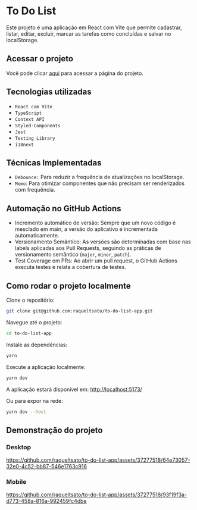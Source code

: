 # To Do List

Este projeto é uma aplicação em React com Vite que permite cadastrar, listar, editar, excluir, marcar as tarefas como concluídas e salvar no localStorage.

## Acessar o projeto
Você pode clicar [aqui](https://to-do-list-app-one-delta.vercel.app/) para acessar a página do projeto.


## Tecnologias utilizadas
- `React com Vite`
- `TypeScript`
- `Context API`
- `Styled-Components`
-  `Jest`
- `Testing Library`
- `i18next`

## Técnicas Implementadas
- `Debounce:` Para reduzir a frequência de atualizações no localStorage.
- `Memo`: Para otimizar componentes que não precisam ser renderizados com frequência.

## Automação no GitHub Actions
- Incremento automático de versão: Sempre que um novo código é mesclado em main, a versão do aplicativo é incrementada automaticamente.
- Versionamento Semântico: As versões são determinadas com base nas labels aplicadas aos Pull Requests, seguindo as práticas de versionamento semântico (`major`, `minor`, `patch`).
- Test Coverage em PRs: Ao abrir um pull request, o GitHub Actions executa testes e relata a cobertura de testes.

## Como rodar o projeto localmente

Clone o repositório:

```sh
git clone git@github.com:raqueltsato/to-do-list-app.git
```

Navegue até o projeto:
```sh
cd to-do-list-app
```

Instale as dependências:
```sh
yarn
```

Execute a aplicação localmente:
```sh
yarn dev
```
A aplicação estará disponível em: [http://localhost:5173/](http://localhost:5173/)

Ou para expor na rede:
```sh
yarn dev --host
```

## Demonstração  do projeto

### Desktop
https://github.com/raqueltsato/to-do-list-app/assets/37277518/64e73057-32e0-4c52-bb87-546e1763c916

### Mobile

https://github.com/raqueltsato/to-do-list-app/assets/37277518/93f19f3a-d773-458a-816a-992459fc4dbe


